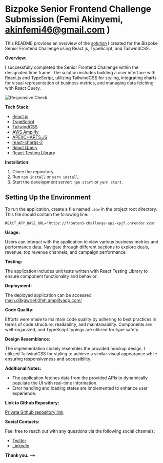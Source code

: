 # Bizpoke Senior Frontend Challenge Submission (Femi Akinyemi, akinfemi46@gmail.com )

This README provides an overview of the [solution](https://main.d3kgwriefi0feh.amplifyapp.com/)  I created for the Bizpoke Senior Frontend Challenge  using React.js, TypeScript, and TailwindCSS.

**Overview:**

I successfully completed the Senior Frontend Challenge within the designated time frame. The solution includes building a user interface with React.js and TypeScript, utilizing TailwindCSS for styling, integrating charts for visual representation of business metrics, and managing data fetching with React Query.

![Responsive Check](https://bizpokefolder.s3.amazonaws.com/Screenshot+2024-02-23+at+07.24.56.png)


**Tech Stack:**

- [React.js](https://reactjs.org/)
- [TypeScript](https://www.typescriptlang.org/)
- [TailwindCSS](https://tailwindcss.com/)
- [AWS Amplify](https://aws.amazon.com/amplify/)
- [APEXCHARTS.JS](https://apexcharts.com/)
- [react-chartjs-2](https://www.npmjs.com/package/react-chartjs-2)
- [React Query](https://react-query.tanstack.com/)
- [React Testing Library](https://testing-library.com/react/)


**Installation:**

1. Clone the repository.
2. Run `npm install` or `yarn install`.
3. Start the development server: `npm start` or `yarn start`.


## Setting Up the Environment

To run the application, create a file named `.env` in the project root directory. This file should contain the following line:

```
REACT_APP_BASE_URL='https://frontend-challenge-api-xpjf.onrender.com'
```



**Usage:**

Users can interact with the application to view various business metrics and performance data. Navigate through different sections to explore deals, revenue, top revenue channels, and campaign performance.

**Testing:**

The application includes unit tests written with React Testing Library to ensure component functionality and behavior.

**Deployment:**

The deployed application can be accessed [main.d3kgwriefi0feh.amplifyapp.com/](https://main.d3kgwriefi0feh.amplifyapp.com/) 

**Code Quality:**

Efforts were made to maintain code quality by adhering to best practices in terms of code structure, readability, and maintainability. Components are well-organized, and TypeScript typings are utilized for type safety.

**Design Resemblance:**

The implementation closely resembles the provided mockup design. I utilized TailwindCSS for styling to achieve a similar visual appearance while ensuring responsiveness and accessibility.


**Additional Notes:**

- The application fetches data from the provided APIs to dynamically populate the UI with real-time information.
- Error handling and loading states are implemented to enhance user experience.

**Link to Github Repository:**

[Private Github repository link](https://github.com/femakin/Bizpoke-Senior-Frontend-Challenge)

**Social Contacts:**

Feel free to reach out with any questions via the following social channels:
- [Twitter](https://twitter.com/akinyemi_t)
- [LinkedIn](https://www.linkedin.com/in/femi-akinyemi/)

**Thank you.** -->
